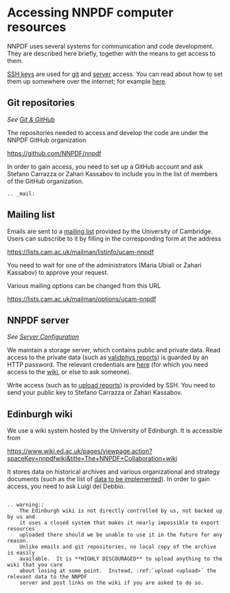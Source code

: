 # Accessing NNPDF computer resources

NNPDF uses several systems for communication and code development. They are
described here briefly, together with the means to get access to them.

[SSH keys](https://en.wikipedia.org/wiki/Secure_Shell) are used for [git](git)
and [server](server) access. You can read about how to set them up somewhere
over the internet; for example
[here](https://www.digitalocean.com/community/tutorials/how-to-set-up-ssh-keys--2).

## Git repositories

*See [Git & GitHub](git)*

The repositories needed to access and develop the code are under the NNPDF
GitHub organization

<https://github.com/NNPDF/nnpdf>

In order to gain access, you need to set up a GitHub account and ask Stefano
Carrazza or Zahari Kassabov to include you in the list of members of the GitHub
organization.

```eval_rst
.. _mail:
```
## Mailing list

Emails are sent to a [mailing
list](https://lists.cam.ac.uk/mailman/listinfo/ucam-nnpdf) provided by the
University of Cambridge. Users can subscribe to it by filling in the corresponding
form at the address


<https://lists.cam.ac.uk/mailman/listinfo/ucam-nnpdf>

You need to wait for one of the administrators (Maria Ubiali or Zahari
Kassabov) to approve your request.

Various mailing options can be changed from this URL

<https://lists.cam.ac.uk/mailman/options/ucam-nnpdf>

## NNPDF server

*See [Server Configuration](server)*

We maintain a storage server, which contains public and private data. Read
access to the private data (such as [validphys reports](vp-index)) is guarded by
an HTTP password. The relevant credentials are
[here](https://www.wiki.ed.ac.uk/pages/viewpage.action?pageId=292165461) (for
which you need access to the [wiki](#edinburgh-wiki), or else to ask someone).

Write access (such as to [upload reports](upload)) is provided by SSH.
You need to send your public key to Stefano Carrazza or Zahari
Kassabov.


## Edinburgh wiki

We use a wiki system hosted by the University of Edinburgh. It is accessible from

<https://www.wiki.ed.ac.uk/pages/viewpage.action?spaceKey=nnpdfwiki&title=The+NNPDF+Collaboration+wiki>

It stores data on historical archives and various organizational and strategy
documents (such as the list of [data to be
implemented](https://www.wiki.ed.ac.uk/display/nnpdfwiki/Experimental+data+and+applgrids+for+NNPDF4.0)).
In order to gain access, you need to ask Luigi del Debbio.

```eval_rst

.. warning::
    The Edinburgh wiki is not directly controlled by us, not backed up by us and
    it uses a closed system that makes it nearly impossible to export resources
    uploaded there should we be unable to use it in the future for any reason.
    Unlike emails and git repositories, no local copy of the archive is easily
    available.  It is **HIGHLY DISCOURAGED** to upload anything to the wiki that you care
    about losing at some point.  Instead, :ref:`upload <upload>` the relevant data to the NNPDF
    server and post links on the wiki if you are asked to do so.
```
